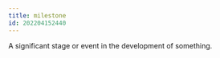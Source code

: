 ```yaml
---
title: milestone
id: 202204152440
---
```


A significant stage or event in the development of something.
